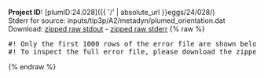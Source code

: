 **Project ID:** [plumID:24.028]({{ '/' | absolute_url }}eggs/24/028/)  
Stderr for source:  inputs/tip3p/A2/metadyn/plumed_orientation.dat   
Download: [zipped raw stdout](plumed_orientation.dat.plumed.stdout.txt.zip) - [zipped raw stderr](plumed_orientation.dat.plumed.stderr.txt.zip) 
{% raw %}
<pre>
#! Only the first 1000 rows of the error file are shown below
#! To inspect the full error file, please download the zipped raw stderr file above
</pre>
{% endraw %}
